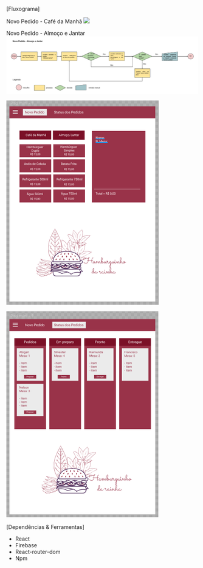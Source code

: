 [Fluxograma]

Novo Pedido - Café da Manhã
![](/src/images/Novo_Café.png)

Novo Pedido - Almoço e Jantar
![](/src/images/Novo_Pedido_Outros.png)

![](/src/images/prototype01.png)

![](/src/images/prototype2.png)

[Dependências & Ferramentas]

+ React
+ Firebase
+ React-router-dom
+ Npm